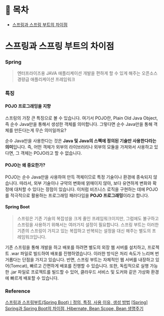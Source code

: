 # 💬 목차

- [스프링과 스프링 부트의 차이점](#스프링과-스프링-부트의-차이점)

# 스프링과 스프링 부트의 차이점

### Spring
> 엔터프라이즈용 JAVA 애플리케이션 개발을 편하게 할 수 있게 해주는 오픈소스 경량급 애플리케이션 프레임워크

### 특징
#### POJO 프로그래밍을 지향
스프링의 가장 큰 특징으로 볼 수 있습니다. 여기서 POJO란, Plain Old Java Object, 즉 순수 Java만을 통해서 생성한 객체를 의미합니다.
그렇다면 순수 Java만을 통해 객체를 만든다는게 무슨 의미일까요?

순수 Java만을 사용한다는 것은 **Java 및 Java의 스펙에 정의된 기술만 사용한다라는 의미**입니다. 즉, 어떤 객체가 외부의 라이브러리나 외부의 모듈을 가져와서 사용하고 있다면, 그 객체는 POJO라고 할 수 없습니다.

#### POJO는 왜 중요한가?
POJO는 순수 Java만을 사용하여 만득 객체이므로 특정 기술이나 환경에 종속되지 않습니다. 따라서, 외부 기술이나 규약의 변화에 얽매이지 않아, 보다 유연하게 변화와 확정에 대처할 수 있다는 장점이 있습니다. 이처럼 비즈니스 로직을 구현하는 데에 POJO를 적극적으로 활용하는 프로그래밍 패러다임을 **POJO 프로그래밍**이라고 합니다.

#### Spring Boot
> 스프링은 기존 기술의 복잡성을 크게 줄인 프레임워크이지만, 그럼에도 불구하고 스프링을 사용하기 위해서는 여러가지 설정이 필요합니다. 스프링 부트는 이러한 기존의 스프링이 가지고 있는 복잡하고 반복되는 설정을 대신 해주는 별도의 프레임워크입니다.

기존 스프링을 통해 개발을 하고 배포를 하려면 별도의 외장 웹 서버를 설치하고, 프로젝트 .war 파일로 빌드하여 배포를 진행하였습니다. 이러한 방식은 처리 속도가 느리며 번거롭다는 단점을 가지고 있습니다.
반면, 스프링 부트는 자체적인 웹 서버를 내장하고 있어(Tomcat), 빠르고 간편하게 배포를 진행할 수 있습니다. 또한, 독립적으로 실행 가능한 .jar 파일로 프로젝트를 빌드할 수 있어, 클라우드 서비스 및 도커와 같은 가상화 환경에 빠르게 배포할 수 있습니다.

### Reference
[스프링과 스프링부트(Spring Boot)ㅣ정의, 특징, 사용 이유, 생성 방법](https://www.codestates.com/blog/content/%EC%8A%A4%ED%94%84%EB%A7%81-%EC%8A%A4%ED%94%84%EB%A7%81%EB%B6%80%ED%8A%B8)
[[Spring] Spring과 Spring Boot의 차이점, Hibernate, Bean Scope, Bean 생명주기](https://yamyam-spaghetti.tistory.com/56)
